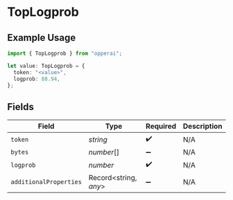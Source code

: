 # TopLogprob

## Example Usage

```typescript
import { TopLogprob } from "opperai";

let value: TopLogprob = {
  token: "<value>",
  logprob: 88.94,
};
```

## Fields

| Field                  | Type                   | Required               | Description            |
| ---------------------- | ---------------------- | ---------------------- | ---------------------- |
| `token`                | *string*               | :heavy_check_mark:     | N/A                    |
| `bytes`                | *number*[]             | :heavy_minus_sign:     | N/A                    |
| `logprob`              | *number*               | :heavy_check_mark:     | N/A                    |
| `additionalProperties` | Record<string, *any*>  | :heavy_minus_sign:     | N/A                    |